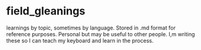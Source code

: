 # field_gleanings
learnings by topic, sometimes by language. Stored in .md format for reference purposes. Personal but may be useful to other people.
I,m writing these so I can teach my keyboard and learn in the process.
